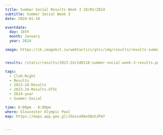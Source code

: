 ```yaml
---
title: Summer Social Results Week 3 18/01/2024
subtitle: Summer Social Week 3
date: 2024-01-18

eventdate:
  day: 18th
  month: January
  year: 2024

image: https://ik.imagekit.io/webtactics/gtsc/img/results/results-summary-27.jpg


results: /static/results/2023-24/240118-summer-social-week-3-results.pdf

tags:
  - Club-Night
  - Results
  - 2023-24-Results
  - 2023-24-Results-GTSC
  - 2024-year
  - Summer-Social

time: 6:00pm - 8:00pm
where: Gloucester Olympic Pool
map: https://maps.app.goo.gl/JXexsoRAoSNzhJPm7


---
```





